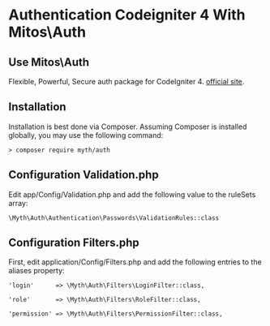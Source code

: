 # Authentication Codeigniter 4 With Mitos\Auth

## Use Mitos\Auth

Flexible, Powerful, Secure auth package for CodeIgniter 4.
[official site](https://github.com/lonnieezell/myth-auth).

## Installation
Installation is best done via Composer. Assuming Composer is installed globally, you may use the following command:

`> composer require myth/auth`

## Configuration Validation.php
Edit app/Config/Validation.php and add the following value to the ruleSets array: 

`\Myth\Auth\Authentication\Passwords\ValidationRules::class`

## Configuration Filters.php
First, edit application/Config/Filters.php and add the following entries to the aliases property:

`'login'      => \Myth\Auth\Filters\LoginFilter::class,`

 `'role'       => \Myth\Auth\Filters\RoleFilter::class,`
 
 `'permission' => \Myth\Auth\Filters\PermissionFilter::class,`

